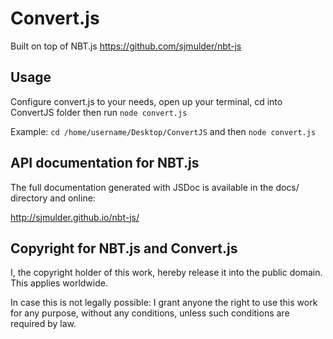 Convert.js
======

Built on top of NBT.js https://github.com/sjmulder/nbt-js


Usage
-----

Configure convert.js to your needs, open up your terminal, cd into ConvertJS folder then run `node convert.js`

Example: `cd /home/username/Desktop/ConvertJS` and then `node convert.js`


API documentation for NBT.js
----------------------------

The full documentation generated with JSDoc is available in the docs/
directory and online:

http://sjmulder.github.io/nbt-js/

Copyright for NBT.js and Convert.js
-----------------------------------

I, the copyright holder of this work, hereby release it into the public
domain. This applies worldwide.

In case this is not legally possible: I grant anyone the right to use this
work for any purpose, without any conditions, unless such conditions are
required by law.
